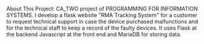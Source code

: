 About This Project:
CA_TWO project of PROGRAMMING FOR INFORMATION SYSTEMS.
I develop a flask website "RMA Tracking System" for a customer to request technical support in case the device purchased malfunctions and for the technical staff to keep a record of the faulty devices. It uses Flask at the backend Javascript at the front end and MariaDB for storing data.
